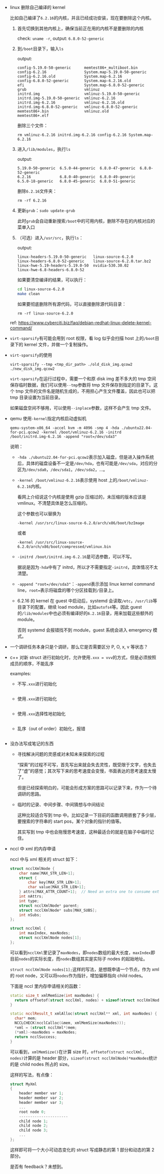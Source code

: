 * linux 删除自己编译的 kernel

    比如自己编译了`6.2.16`的内核，并且已经成功安装，现在要删除这个内核。

    1. 首先切换到其他内核上，确保当前正在用的内核不是要删除的内核

        check: `uname -r`, output: `6.8.0-52-generic`

    1. 到`/boot`目录下，输入`ls`

        output:

        ```
        config-5.19.0-50-generic      memtest86+_multiboot.bin
        config-6.2.16                 System.map-5.19.0-50-generic
        config-6.2.16.old             System.map-6.2.16
        config-6.8.0-52-generic       System.map-6.2.16.old
        efi                           System.map-6.8.0-52-generic
        grub                          vmlinuz
        initrd.img                    vmlinuz-5.19.0-50-generic
        initrd.img-5.19.0-50-generic  vmlinuz-6.2.16
        initrd.img-6.2.16             vmlinuz-6.2.16.old
        initrd.img-6.8.0-52-generic   vmlinuz-6.8.0-52-generic
        memtest86+.bin                vmlinuz.old
        memtest86+.elf
        ```

        删除三个文件：

        `rm vmlinuz-6.2.16 initrd.img-6.2.16 config-6.2.16 System.map-6.2.16`

    1. 进入`/lib/modules`，执行`ls`

        output:

        ```
        5.19.0-50-generic  6.5.0-44-generic  6.8.0-47-generic  6.8.0-52-generic
        6.2.16             6.8.0-40-generic  6.8.0-49-generic
        6.5.0-18-generic   6.8.0-45-generic  6.8.0-51-generic
        ```

        删除`6.2.16`文件夹：
        
        `rm -rf 6.2.16`

    1. 更新`grub`：`sudo update-grub`

        此时`grub`会自动重新搜索`/boot`中的可用内核，删除不存在的内核对应的菜单入口

    1. （可选）进入`/usr/src`，执行`ls`：

        output:

        ```
        linux-headers-5.19.0-50-generic   linux-source-6.2.0
        linux-headers-6.8.0-52-generic    linux-source-6.2.0.tar.bz2
        linux-hwe-5.19-headers-5.19.0-50  nvidia-530.30.02
        linux-hwe-6.8-headers-6.8.0-52
        ```

        如果要清空编译的结果，可以执行：

        ```bash
        cd linux-source-6.2.0
        make clean
        ```

        如果要彻底删除所有源代码，可以直接删除源代码目录：

        `rm -rf linux-source-6.2.0`

    ref: <https://www.cyberciti.biz/faq/debian-redhat-linux-delete-kernel-command/>

* `virt-sparsify`有可能会用到 root 权限，看 log 似乎会扫描 host 上的`/boot`目录下的 kernel 文件，并做一个复制操作。

* `virt-sparsify`的使用

    `virt-sparsify --tmp <tmp_dir_path> ./old_disk_img.qcow2 ./new_disk_img.qcow2`

    `virt-sparsify`在运行过程中，需要一个和原 disk img 差不多大的 tmp 空间保存临时数据，我们可以使用`--tmp`参数将 tmp 文件保存到指定的目录下。这个 tmp 文件的文件名是随机生成的，不用担心产生文件覆盖，因此也可以把 tmp 目录设置为当前目录。

    如果磁盘空间不够用，可以使用`--inplace`参数，这样不会产生 tmp 文件。

* qemu 使用`-kernel`指定内核启动虚拟机

    `qemu-system-x86_64 -accel kvm -m 4096 -smp 4 -hda ./ubuntu22.04-for-pci.qcow2 -kernel /boot/vmlinuz-6.2.16 -initrd /boot/initrd.img-6.2.16 -append "root=/dev/sda3"`

    说明：

    * `-hda ./ubuntu22.04-for-pci.qcow2`表示加入磁盘，但是进入操作系统后，具体的磁盘设备不一定是`/dev/hda`，也有可能是`/dev/sda`，对应的分区为`/dev/sda0`，`/dev/sda1`，`/dev/sda2`，...。

    * `-kernel /boot/vmlinuz-6.2.16`表示使用 host 上的`/boot/vmlinuz-6.2.16`内核。
    
        看网上介绍说这个内核是使用 gzip 压缩过的，未压缩的版本应该是 vmlinux。不清楚具体是怎么压缩的。

        这个参数也可以替换为
        
        `-kernel /usr/src/linux-source-6.2.0/arch/x86/boot/bzImage`
        
        或者
        
        `-kernel /usr/src/linux-source-6.2.0/arch/x86/boot/compressed/vmlinux.bin`

    * `-initrd /boot/initrd.img-6.2.16`是可选参数，可以不写。

        据说是因为`-hda`中有了 initrd，所以才不需要指定`-initrd`，具体情况不太清楚。

    * `-append "root=/dev/sda3"`：`-append`表示添加 linux kernel command line，`root=`表示将磁盘的哪个分区挂载到`/`目录上。

    * 6.2.16 的 kernel 在 guest 中启动后，systemd 会读取`/etc`，`/usr/lib`等目录下的配置，继续 load module，比如`autofs4`等。因此 guest 的`/lib/modules`中也必须有编译好的`6.2.16`目录，用来加载这些额外的 module。

        否则 systemd 会报错找不到 module，guest 系统会进入 emergency 模式。

* 一个调研任务本身只是个调研，那么它是否需要区分 P, O, x, v 等状态？

* c++ 对新 struct 进行初始化时，允许使用`.xxx = vvv`的方式，但是必须按照成员的顺序，不能乱序

    examples:

    * 不写`.xxx`进行初始化

        ```cpp

        ```

    * 使用`.xxx`进行初始化

        ```cpp

        ```

    * 使用`.xxx`选择性地初始化

        ```cpp

        ```

    * 乱序（out of order）初始化，报错

        ```cpp

        ```

* 没办法写成笔记的东西

    * 寻找解决问题的灵感或对未知未来探索的过程

        “探索”的过程不可写，首先写出来就会失去灵性，既受限于文字，也失去了“虚”的感觉；其次写下来的思考速度会变慢，书面表达的思考速度太慢了。

        但是已经探索明白的，可能会形成方案的思路可以记录下来，作为一个待调研的思路。

    * 临时的记录、中间步骤、中间猜想与中间结论

        这种比较适合写到 tmp 中。比如记录一下目前的函数调用嵌套了多少层，要搜索的字符串的 start pos，某个对象的指针的值等。

        其实写到 tmp 中也会拖慢思考速度，这种最适合的就是在脑子中临时记住。

* nccl 中 xml 的内存申请

    nccl 中与 xml 相关的 struct 如下：

    ```cpp
    struct ncclXmlNode {
        char name[MAX_STR_LEN+1];
        struct {
            char key[MAX_STR_LEN+1];
            char value[MAX_STR_LEN+1];
        } attrs[MAX_ATTR_COUNT+1];  // Need an extra one to consume extra params
        int nAttrs;
        int type;
        struct ncclXmlNode* parent;
        struct ncclXmlNode* subs[MAX_SUBS];
        int nSubs;
    };

    struct ncclXml {
        int maxIndex, maxNodes;
        struct ncclXmlNode nodes[1];
    };
    ```

    可以看到`ncclXml`里记录了`maxNodes`，即`nodes`数组的最大长度，`maxIndex`即目前`nodes`的实际长度，而`nodes`数组其实是实际子 nodes 的起始地址。

    `struct ncclXmlNode nodes[1];`这样的写法，是想既申请一个节点，作为 xml 的 root node，又可以将`nodes`作为指针，增加偏移指向 child nodes。

    下面是 nccl 里内存申请相关的函数：

    ```cpp
    static size_t xmlMemSize(int maxNodes) {
      return offsetof(struct ncclXml, nodes) + sizeof(struct ncclXmlNode)*maxNodes;
    }

    static ncclResult_t xmlAlloc(struct ncclXml** xml, int maxNodes) {
      char* mem;
      NCCLCHECK(ncclCalloc(&mem, xmlMemSize(maxNodes)));
      *xml = (struct ncclXml*)mem;
      (*xml)->maxNodes = maxNodes;
      return ncclSuccess;
    }
    ```

    可以看到，`xmlMemSize()`在计算 size 时，`offsetof(struct ncclXml, nodes)`计算的是 header 部分，`sizeof(struct ncclXmlNode)*maxNodes`统计的是 child nodes 所占的 size。

    这样的写法，有点像：

    ```c
    struct MyXml
    {
        header member var 1;
        header member var 2;
        header member var 3;
        ...
        root node 0;
        ----------------------
        child node 1;
        child node 2;
        child node 3;
        ...
    };
    ```

    这样即可将一个大小可动态变化的 struct 写成静态的第 1 部分和动态的第 2 部分。

    是否有 feedback？未想到。
